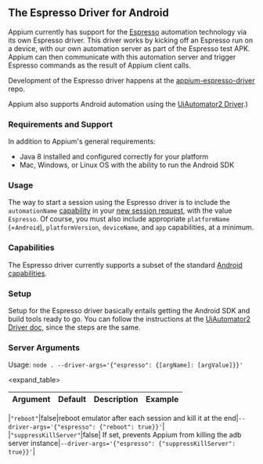## The Espresso Driver for Android

Appium currently has support for the
[Espresso](https://developer.android.com/training/testing/espresso/index.html)
automation technology via its own Espresso driver. This driver works by kicking
off an Espresso run on a device, with our own automation server as part of the
Espresso test APK.  Appium can then communicate with this automation server and
trigger Espresso commands as the result of Appium client calls.

Development of the Espresso driver happens at the
[appium-espresso-driver](https://github.com/appium/appium-espresso-driver)
repo.

Appium also supports Android automation using the
[UiAutomator2 Driver](/docs/en/drivers/android-uiautomator2.md).)

### Requirements and Support

In addition to Appium's general requirements:

* Java 8 installed and configured correctly for your platform
* Mac, Windows, or Linux OS with the ability to run the Android SDK

### Usage

The way to start a session using the Espresso driver is to include the
`automationName` [capability](#TODO) in your [new session request](#TODO), with
the value `Espresso`. Of course, you must also include appropriate
`platformName` (=`Android`), `platformVersion`, `deviceName`, and `app`
capabilities, at a minimum.

### Capabilities

The Espresso driver currently supports a subset of the standard [Android
capabilities](/docs/en/writing-running-appium/caps.md#android-only).

### Setup

Setup for the Espresso driver basically entails getting the Android SDK and
build tools ready to go. You can follow the instructions at the [UiAutomator2
Driver doc](android-uiautomator2.md#basic-setup), since the steps are the same.


### Server Arguments

Usage: `node . --driver-args='{"espresso": {[argName]: [argValue]}}'`

<expand_table>

|Argument|Default|Description|Example|
|----|-------|-----------|-------|

|`"reboot"`|false|reboot emulator after each session and kill it at the end|`--driver-args='{"espresso": {"reboot": true}}'`|
|`"suppressKillServer"`|false| If set, prevents Appium from killing the adb server instance|`--driver-args='{"espresso": {"suppressKillServer": true}}'`|